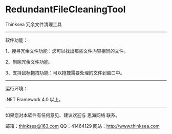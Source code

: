 # RedundantFileCleaningTool
Thinksea 冗余文件清理工具

---
软件功能：

1、搜寻冗余文件功能：您可以找出那些文件内容相同的文件。

2、删除冗余文件功能。

3、支持鼠标拖拽功能：可以拖拽需要处理的文件到窗口中。

---
运行环境：

.NET Framework 4.0 以上。


---


如果您对本软件有任何意见、建议欢迎与 思海网络 联系。

邮箱：thinksea@163.com
QQ：41464129
网站：http://www.thinksea.com
